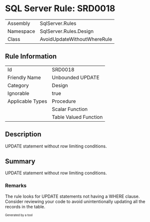 ﻿# SQL Server Rule: SRD0018
  
|    |    |
|----|----|
| Assembly | SqlServer.Rules |
| Namespace | SqlServer.Rules.Design |
| Class | AvoidUpdateWithoutWhereRule |
  
## Rule Information
  
|    |    |
|----|----|
| Id | SRD0018 |
| Friendly Name | Unbounded UPDATE |
| Category | Design |
| Ignorable | true |
| Applicable Types | Procedure  |
|   | Scalar Function |
|   | Table Valued Function |
  
## Description
  
UPDATE statement without row limiting conditions.
  
## Summary
  
UPDATE statement without row limiting conditions.
  
### Remarks
  
The rule looks for <c>UPDATE</c> statements not having a <c>WHERE</c> clause. Consider
reviewing your code to avoid unintentionally updating all the records in the table.
  
<sub><sup>Generated by a tool</sup></sub>
